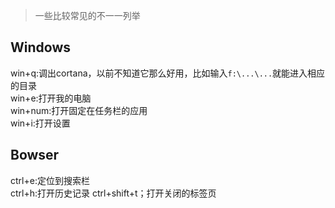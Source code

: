 
> 一些比较常见的不一一列举


Windows 
---

win+q:调出cortana，以前不知道它那么好用，比如输入`f:\...\...`就能进入相应的目录<br>
win+e:打开我的电脑<br>
win+num:打开固定在任务栏的应用<br>
win+i:打开设置


Bowser 
---

ctrl+e:定位到搜索栏<br>
ctrl+h:打开历史记录
ctrl+shift+t；打开关闭的标签页

